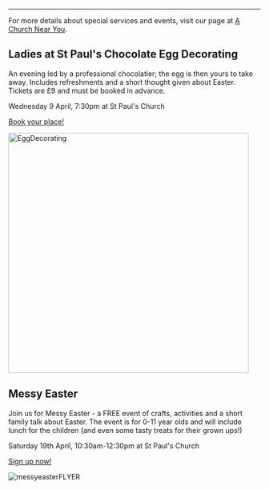 ---
For more details about special services and events, visit our page at [A Church Near You](https://www.achurchnearyou.com/church/13565/).

## Ladies at St Paul's Chocolate Egg Decorating
An evening led by a professional chocolatier; the egg is then yours to take away. Includes refreshments and a short thought given about Easter. Tickets are £9 and must be booked in advance.

Wednesday 9 April, 7:30pm at St Paul's Church

[Book your place!](https://forms.gle/rMkk4GboVVACziBKA)

<img width="480" alt="EggDecorating" src="https://github.com/user-attachments/assets/48ded194-df34-4871-8bcb-55317ca54bc0" />

## Messy Easter
Join us for Messy Easter - a FREE event of crafts, activities and a short family talk about Easter. The event is for 0-11 year olds and will include lunch for the children (and even some tasty treats for their grown ups!)

Saturday 19th April, 10:30am-12:30pm at St Paul's Church

[Sign up now!](https://forms.gle/a5JvWKfy9igXL9v3A)

![messyeasterFLYER](https://github.com/user-attachments/assets/1e22d906-ae59-4547-a274-203bbd3ebdcf)
